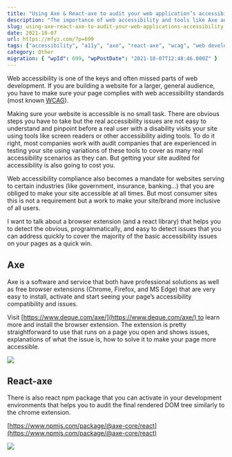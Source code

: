 ```yaml
---
title: "Using Axe & React-axe to audit your web application’s accessibility"
description: "The importance of web accessibility and tools like Axe and react-axe for auditing and improving the accessibility of web applications are discussed. These tools help identify and resolve common accessibility issues, aligning with standards like WCAG."
slug: using-axe-react-axe-to-audit-your-web-applications-accessibility
date: 2021-10-07
url: https://mfyz.com/?p=699
tags: ["accessibility", "a11y", "axe", "react-axe", "wcag", "web development"]
category: Other
migration: { "wpId": 699, "wpPostDate": "2021-10-07T12:48:46.000Z" }
---
```


Web accessibility is one of the keys and often missed parts of web development. If you are building a website for a larger, general audience, you have to make sure your page complies with web accessibility standards (most known [WCAG](https://www.w3.org/WAI/standards-guidelines/wcag/)). 

Making sure your website is accessible is no small task. There are obvious steps you have to take but the real accessibility issues are not easy to understand and pinpoint before a real user with a disability visits your site using tools like screen readers or other accessibility aiding tools. To do it right, most companies work with audit companies that are experienced in testing your site using variations of these tools to cover as many real accessibility scenarios as they can. But getting your site audited for accessibility is also going to cost you.

Web accessibility compliance also becomes a mandate for websites serving to certain industries (like government, insurance, banking...) that you are obliged to make your site accessible at all times. But most consumer sites this is not a requirement but a work to make your site/brand more inclusive of all users. 

I want to talk about a browser extension (and a react library) that helps you to detect the obvious, programmatically, and easy to detect issues that you can address quickly to cover the majority of the basic accessibility issues on your pages as a quick win.

## Axe

Axe is a software and service that both have professional solutions as well as free browser extensions (Chrome, Firefox, and MS Edge) that are very easy to install, activate and start seeing your page’s accessibility compatibility and issues. 

Visit [https://www.deque.com/axe/](https://www.deque.com/axe/) to learn more and install the browser extension. The extension is pretty straightforward to use that runs on a page you open and shows issues, explanations of what the issue is, how to solve it to make your page more accessible.

![](/images/archive/en/2021/10/image.png)

## React-axe

There is also react npm package that you can activate in your development environments that helps you to audit the final rendered DOM tree similarly to the chrome extension.

[https://www.npmjs.com/package/@axe-core/react](https://www.npmjs.com/package/@axe-core/react)

![](/images/archive/en/2021/10/image-1-1600x858.png)
